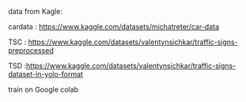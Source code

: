data from Kagle:

cardata : https://www.kaggle.com/datasets/michatreter/car-data

TSC : https://www.kaggle.com/datasets/valentynsichkar/traffic-signs-preprocessed

TSD :https://www.kaggle.com/datasets/valentynsichkar/traffic-signs-dataset-in-yolo-format

train on Google colab
